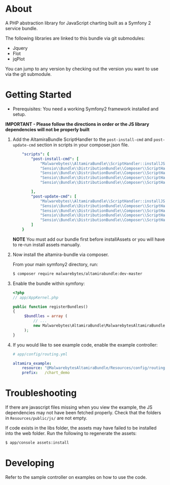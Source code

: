 About
===================


A PHP abstraction library for JavaScript charting built as a Symfony 2 service bundle.

The following libraries are linked to this bundle via git submodules:

* Jquery
* Flot
* jqPlot

You can jump to any version by checking out the version you want to use via the git submodule.


Getting Started
===================

* Prerequisites: You need a working Symfony2 framework installed and setup. 

**IMPORTANT - Please follow the directions in order or the JS library dependencies will not be properly built**

1. Add the AltamiraBundle ScriptHandler to the ```post-install-cmd``` and ```post-update-cmd``` section in scripts in your composer.json file.
    
    ```yaml
        "scripts": {
            "post-install-cmd": [
                "Malwarebytes\\AltamiraBundle\\ScriptHandler::installJSDependencies",
                "Sensio\\Bundle\\DistributionBundle\\Composer\\ScriptHandler::buildBootstrap",
                "Sensio\\Bundle\\DistributionBundle\\Composer\\ScriptHandler::clearCache",
                "Sensio\\Bundle\\DistributionBundle\\Composer\\ScriptHandler::installAssets",
                "Sensio\\Bundle\\DistributionBundle\\Composer\\ScriptHandler::installRequirementsFile"
    
            ],
            "post-update-cmd": [
                "Malwarebytes\\AltamiraBundle\\ScriptHandler::installJSDependencies",
                "Sensio\\Bundle\\DistributionBundle\\Composer\\ScriptHandler::buildBootstrap",
                "Sensio\\Bundle\\DistributionBundle\\Composer\\ScriptHandler::clearCache",
                "Sensio\\Bundle\\DistributionBundle\\Composer\\ScriptHandler::installAssets",
                "Sensio\\Bundle\\DistributionBundle\\Composer\\ScriptHandler::installRequirementsFile"
            ]
        }
    ```
    
    **NOTE** You must add our bundle first before installAssets or you will have to re-run install assets manually.
    
    
2. Now install the altamira-bundle via composer.
    
    
    From your main symfony2 directory, run:
    
    ``` bash
    $ composer require malwarebytes/altamirabundle:dev-master
    ```
    
    
3. Enable the bundle within symfony:
    
    ``` php
    <?php
    // app/AppKernel.php
    
    public function registerBundles()
    {
         $bundlles = array (
             // ...
             new Malwarebytes\AltamiraBundle\MalwarebytesAltamiraBundle(),
         );
    }
    ```
    
    
    
4. If you would like to see example code, enable the example controller:
    
    ``` yml
    # app/config/routing.yml
    
    altamira_example:
        resource: "@MalwarebytesAltamiraBundle/Resources/config/routing.yml"
        prefix:   /chart_demo
    ```

Troubleshooting
==================

If there are javascript files missing when you view the example, the JS dependencies may not have been fetched properly. Check that the folders in ```Resources/public/js/``` are not empty.

If code exists in the libs folder, the assets may have failed to be installed into the web folder. Run the following to regenerate the assets:


```bash
$ app/console assets:install
```


Developing
===================

Refer to the sample controller on examples on how to use the code.
